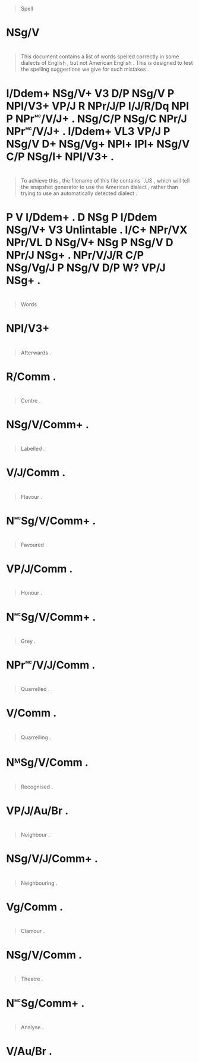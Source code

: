 > Spell
# NSg/V
>
#
> This    document contains a   list  of words   spelled correctly in      some     dialects of English   , but     not   American English   . This    is  designed to test  the spelling suggestions we   give  for such   mistakes .
# I/Ddem+ NSg/V+   V3       D/P NSg/V P  NPl/V3+ VP/J    R         NPr/J/P I/J/R/Dq NPl      P  NPr🅪/V/J+ . NSg/C/P NSg/C NPr/J    NPr🅪/V/J+ . I/Ddem+ VL3 VP/J     P  NSg/V D+  NSg/Vg+  NPl+        IPl+ NSg/V C/P NSg/I+ NPl/V3+  .
>
#
> To achieve this    , the filename of this   file   contains `.US       , which will   tell   the snapshot generator to use   the American dialect , rather    than trying   to use   an  automatically detected dialect .
# P  V       I/Ddem+ . D   NSg      P  I/Ddem NSg/V+ V3       Unlintable . I/C+  NPr/VX NPr/VL D   NSg/V+   NSg       P  NSg/V D   NPr/J    NSg+    . NPr/V/J/R C/P  NSg/Vg/J P  NSg/V D/P W?            VP/J     NSg+    .
>
#
> Words
# NPl/V3+
>
#
>
#
>
#
> Afterwards .
# R/Comm     .
>
#
> Centre      .
# NSg/V/Comm+ .
>
#
> Labelled .
# V/J/Comm .
>
#
> Flavour      .
# N🅪Sg/V/Comm+ .
>
#
> Favoured  .
# VP/J/Comm .
>
#
> Honour       .
# N🅪Sg/V/Comm+ .
>
#
> Grey          .
# NPr🅪/V/J/Comm .
>
#
> Quarrelled .
# V/Comm     .
>
#
> Quarrelling .
# NᴹSg/V/Comm .
>
#
> Recognised .
# VP/J/Au/Br .
>
#
> Neighbour     .
# NSg/V/J/Comm+ .
>
#
> Neighbouring .
# Vg/Comm      .
>
#
> Clamour    .
# NSg/V/Comm .
>
#
> Theatre    .
# N🅪Sg/Comm+ .
>
#
> Analyse .
# V/Au/Br .
